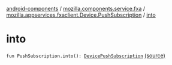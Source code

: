 [android-components](../../index.md) / [mozilla.components.service.fxa](../index.md) / [mozilla.appservices.fxaclient.Device.PushSubscription](index.md) / [into](./into.md)

# into

`fun PushSubscription.into(): `[`DevicePushSubscription`](../../mozilla.components.concept.sync/-device-push-subscription/index.md) [(source)](https://github.com/mozilla-mobile/android-components/blob/master/components/service/firefox-accounts/src/main/java/mozilla/components/service/fxa/Types.kt#L138)